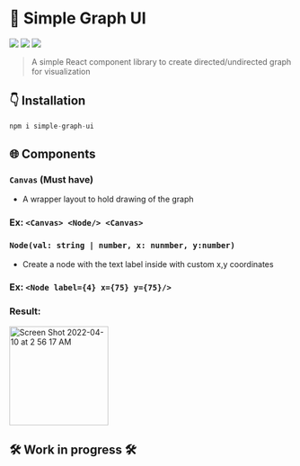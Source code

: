 # 💫  Simple Graph UI
<img src="https://img.shields.io/npm/v/simple-graph-ui"/> <img src="https://img.shields.io/npm/dw/simple-graph-ui?color=blue"/> <img src="https://img.shields.io/bundlephobia/min/simple-graph-ui?color=gree"/> 

> A simple React component library to create directed/undirected graph for visualization

## 👇 Installation

```javascript
npm i simple-graph-ui
```

## 🌐 Components

### ``` Canvas ``` (Must have)
* A wrapper layout to hold drawing of the graph

### Ex: ``` <Canvas> <Node/> <Canvas> ```


### ``` Node(val: string | number, x: nunmber, y:number) ```
* Create a node with the text label inside with custom x,y coordinates

### Ex: ``` <Node label={4} x={75} y={75}/> ```
### Result: 
<img width="176" alt="Screen Shot 2022-04-10 at 2 56 17 AM" src="https://user-images.githubusercontent.com/58461444/162612753-db74522a-e390-4269-a581-c41e5c054611.png">


## 🛠 Work in progress  🛠
